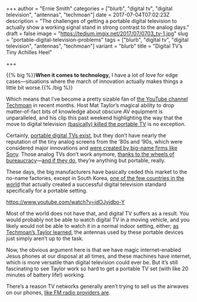 +++
author = "Ernie Smith"
categories = ["blurb", "digital tv", "digital television", "antennas", "techmoan"]
date = 2017-07-04T07:02:23Z
description = "The challenges of getting a portable digital television to actually show a working signal stand in strong contrast to the analog days."
draft = false
image = "https://tedium.imgix.net/2017/07/0703_tv-1.jpg"
slug = "portable-digital-television-problems"
tags = ["blurb", "digital tv", "digital television", "antennas", "techmoan"]
variant = "blurb"
title = "Digital TV’s Tiny Achilles Heel"

+++

{{% big %}}**When it comes to technology,** I have a lot of love for edge cases—situations where the march of innovation actually makes things a little bit worse.{{% /big %}}

Which means that I’ve become a pretty sizable fan of [the YouTube channel Techmoan](https://www.youtube.com/channel/UC5I2hjZYiW9gZPVkvzM8_Cw) in recent months. Host Mat Taylor’s magical ability to drop matter-of-fact bits of knowledge about obscure AV equipment is unparalleled, and his clip this past weekend highlighting the way that the move to digital television [(basically) killed the portable TV](https://www.youtube.com/watch?v=idOJyjdbo-Y) is no exception.

Certainly, [portable digital TVs exist](http://amzn.to/2sAqC1V), but they don’t have nearly the reputation of the tiny analog screens from the ‘80s and ‘90s, which were considered major innovations and [were created by big-name firms like Sony](https://www.newspapers.com/clip/12110722/reno_gazettejournal/). Those analog TVs don’t work anymore, [thanks to the wheels of bureaucracy](http://tedium.co/2016/04/26/digital-television-upgrade-history/)—[and if they do](http://www.instructables.com/id/Digital-TV-Converter-Hack/), they’re anything but portable, really. 

These days, the big manufacturers have basically ceded this market to the no-name factories, except in South Korea, [one of the few countries in the world](http://www.worlddab.org/country-information/south-korea) that actually created a successful digital television standard specifically for a portable setting.

https://www.youtube.com/watch?v=idOJyjdbo-Y

Most of the world does not have that, and digital TV suffers as a result. You would probably not be able to watch digital TV in a moving vehicle, and you likely would not be able to watch it in a normal indoor setting, either; [as Techmoan’s Taylor learned](https://www.youtube.com/watch?v=idOJyjdbo-Y), the antennas used by these portable devices just simply aren’t up to the task.

Now, the obvious argument here is that we have magic internet-enabled Jesus phones at our disposal at all times, and these machines have internet, which is more versatile than digital television could ever be. But it’s still fascinating to see Taylor work so hard to get a portable TV set (with like 20 minutes of battery life!) working.

There’s a reason TV networks generally aren’t trying to sell us the airwaves on our phones, [like FM radio providers are](http://tedium.co/2017/01/23/headphones-fm-radio-antenna/).